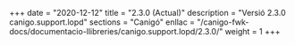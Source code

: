 +++
date        = "2020-12-12"
title       = "2.3.0 (Actual)"
description = "Versió 2.3.0 canigo.support.lopd"
sections    = "Canigó"
enllac		= "/canigo-fwk-docs/documentacio-llibreries/canigo.support.lopd/2.3.0/"
weight		= 1
+++
